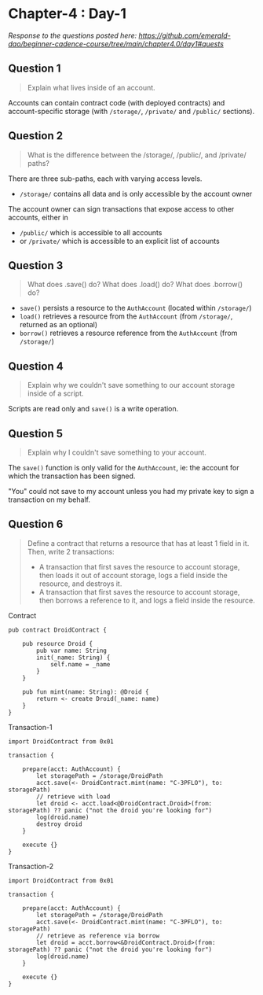 # Chapter-4 : Day-1

*Response to the questions posted here: https://github.com/emerald-dao/beginner-cadence-course/tree/main/chapter4.0/day1#quests*

## Question 1

> Explain what lives inside of an account.

Accounts can contain contract code (with deployed contracts) and account-specific storage (with `/storage/`, `/private/` and `/public/` sections).

## Question 2

> What is the difference between the /storage/, /public/, and /private/ paths?

There are three sub-paths, each with varying access levels.

- `/storage/` contains all data and is only accessible by the account owner

The account owner can sign transactions that expose access to other accounts, either in
- `/public/` which is accessible to all accounts
- or `/private/` which is accessible to an explicit list of accounts

## Question 3

> What does .save() do? What does .load() do? What does .borrow() do?

- `save()` persists a resource to the `AuthAccount` (located within `/storage/`)
- `load()` retrieves a resource from the `AuthAccount` (from `/storage/`, returned as an optional)
- `borrow()` retrieves a resource reference from the `AuthAccount` (from `/storage/`)

## Question 4

> Explain why we couldn't save something to our account storage inside of a script.

Scripts are read only and `save()` is a write operation.

## Question 5

> Explain why I couldn't save something to your account.

The `save()` function is only valid for the `AuthAccount`, ie: the account for which the transaction has been signed.

"You" could not save to my account unless you had my private key to sign a transaction on my behalf.

## Question 6

> Define a contract that returns a resource that has at least 1 field in it. Then, write 2 transactions:
> - A transaction that first saves the resource to account storage, then loads it out of account storage, logs a field inside the resource, and destroys it.
> - A transaction that first saves the resource to account storage, then borrows a reference to it, and logs a field inside the resource.

Contract

```cadence
pub contract DroidContract {

    pub resource Droid {
        pub var name: String
        init(_name: String) {
            self.name = _name
        }
    }

    pub fun mint(name: String): @Droid {
        return <- create Droid(_name: name)
    }
}
```

Transaction-1

```cadence
import DroidContract from 0x01

transaction {

    prepare(acct: AuthAccount) {
        let storagePath = /storage/DroidPath
        acct.save(<- DroidContract.mint(name: "C-3PFLO"), to: storagePath)
        // retrieve with load
        let droid <- acct.load<@DroidContract.Droid>(from: storagePath) ?? panic ("not the droid you're looking for")
        log(droid.name)
        destroy droid
    }

    execute {}
}
```

Transaction-2

```cadence
import DroidContract from 0x01

transaction {

    prepare(acct: AuthAccount) {
        let storagePath = /storage/DroidPath
        acct.save(<- DroidContract.mint(name: "C-3PFLO"), to: storagePath)
        // retrieve as reference via borrow
        let droid = acct.borrow<&DroidContract.Droid>(from: storagePath) ?? panic ("not the droid you're looking for")
        log(droid.name)
    }

    execute {}
}
```
